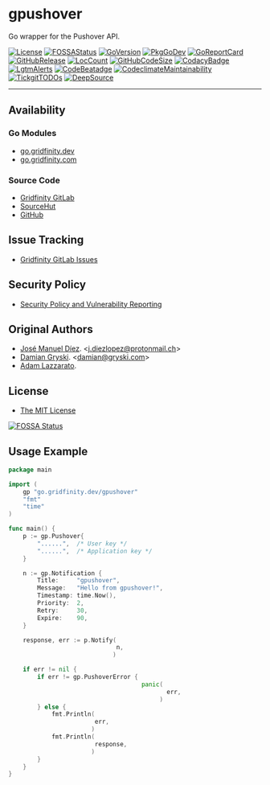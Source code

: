 # gpushover

Go wrapper for the Pushover API.

[![License](https://img.shields.io/badge/License-MIT-blue.svg)](https://github.com/gridfinity/gpushover/blob/master/LICENSE)
[![FOSSAStatus](https://app.fossa.com/api/projects/git%2Bgithub.com%2Fgridfinity%2Fgpushover.svg?type=shield)](https://app.fossa.com/projects/git%2Bgithub.com%2Fgridfinity%2Fgpushover?ref=badge_shield)
[![GoVersion](https://img.shields.io/github/go-mod/go-version/gridfinity/gpushover.svg)](https://github.com/gridfinity/gpushover/blob/master/go.mod)
[![PkgGoDev](https://pkg.go.dev/badge/github.com/gridfinity/gpushover)](https://pkg.go.dev/github.com/gridfinity/gpushover)
[![GoReportCard](https://goreportcard.com/badge/github.com/gridfinity/gpushover)](https://goreportcard.com/report/github.com/gridfinity/gpushover)
[![GitHubRelease](https://img.shields.io/github/release/gridfinity/gpushover.svg)](https://github.com/gridfinity/gpushover/releases/)
[![LocCount](https://img.shields.io/tokei/lines/github/gridfinity/gpushover.svg)](https://github.com/XAMPPRocky/tokei)
[![GitHubCodeSize](https://img.shields.io/github/languages/code-size/gridfinity/gpushover.svg)](https://github.com/gridfinity/gpushover)
[![CodacyBadge](https://api.codacy.com/project/badge/Grade/1554a9e30cff45aa80635c1e00dafa9e)](https://app.codacy.com/gh/gridfinity/gpushover)
[![LgtmAlerts](https://img.shields.io/lgtm/alerts/g/gridfinity/gpushover.svg?logo=lgtm&logoWidth=18)](https://lgtm.com/projects/g/gridfinity/gpushover/alerts/)
[![CodeBeatadge](https://codebeat.co/badges/ff68217a-76ec-467c-8ecd-c49c4491c6ae)](https://codebeat.co/projects/github-com-gridfinity-pushover-master)
[![CodeclimateMaintainability](https://api.codeclimate.com/v1/badges/bbc4379b8c69ca2693e6/maintainability)](https://codeclimate.com/github/gridfinity/gpushover/maintainability)
[![TickgitTODOs](https://img.shields.io/endpoint?url=https://api.tickgit.com/badge?repo=github.com/gridfinity/gpushover)](https://www.tickgit.com/browse?repo=github.com/gridfinity/gpushover)
[![DeepSource](https://deepsource.io/gh/gridfinity/gpushover.svg/?label=active+issues)](https://deepsource.io/gh/gridfinty/gpushover/?ref=repository-badge)

---

## Availability

### Go Modules

- [go.gridfinity.dev](https://go.gridfinity.dev/gpushover)
- [go.gridfinity.com](https://go.gridfinity.com)

### Source Code

- [Gridfinity GitLab](https://gitlab.gridfinity.com/go/gpushover)
- [SourceHut](https://sr.ht/~trn/gpushover)
- [GitHub](https://github.com/gridfinity/gpushover)

## Issue Tracking

- [Gridfinity GitLab Issues](https://gitlab.gridfinity.com/go/gpushover/-/issues)

## Security Policy

- [Security Policy and Vulnerability Reporting](https://gitlab.gridfinity.com.com/go/gpushover/blob/master/SECURITY.md)

## Original Authors

- [José Manuel Díez](https://github.com/jdiez17/go-pushover).
  \<[j.diezlopez@protonmail.ch](mailto:j.diezlopez@protonmail.ch)\>
- [Damian Gryski](https://github.com/dgryski).
  \<[damian@gryski.com](mailto:damian@gryski.com)\>
- [Adam Lazzarato](https://github.com/adamlazz).

## License

- [The MIT License](https://tldrlegal.com/license/mit-license)


[![FOSSA Status](https://app.fossa.com/api/projects/git%2Bgithub.com%2Fgridfinity%2Fgpushover.svg?type=large)](https://app.fossa.com/projects/git%2Bgithub.com%2Fgridfinity%2Fgpushover?ref=badge_large)

## Usage Example

```go
package main

import (
    gp "go.gridfinity.dev/gpushover"
    "fmt"
    "time"
)

func main() {
    p := gp.Pushover{
        "......",  /* User key */
        "......",  /* Application key */
    }

    n := gp.Notification {
        Title:     "gpushover",
        Message:   "Hello from gpushover!",
        Timestamp: time.Now(),
        Priority:  2,
        Retry:     30,
        Expire:    90,
    }

    response, err := p.Notify(
                              n,
                             )

    if err != nil {
        if err != gp.PushoverError {
                                     panic(
                                            err,
                                          )
        } else {
            fmt.Println(
                        err,
                       )
            fmt.Println(
                        response,
                       )
        }
    }
}
```
